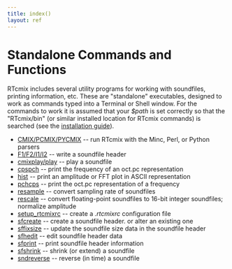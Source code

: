 ```yaml
---
title: index()
layout: ref
---
```


# Standalone Commands and Functions

RTcmix includes several utility programs for working with soundfiles,
printing information, etc. These are "standalone" executables, designed
to work as commands typed into a Terminal or Shell window. For the
commands to work it is assumed that your *$path* is set correctly so
that the "RTcmix/bin" (or similar installed location for RTcmix
commands) is searched (see the [installation
guide](../../rtcmix/index.html)).

  - [CMIX/PCMIX/PYCMIX](CMIX.html) -- run RTcmix with the Minc, Perl, or
    Python parsers
  - [F1/F2/I1/I2](F1F2I1I2.html) -- write a soundfile header
  - [cmixplay/play](cmixplay.html) -- play a soundfile
  - [cpspch](cpspch.html) -- print the frequency of an oct.pc
    representation
  - [hist](hist.html) -- print an amplitude or FFT plot in ASCII
    representation
  - [pchcps](pchcps.html) -- print the oct.pc representation of a
    frequency
  - [resample](resample.html) -- convert sampling rate of soundfiles
  - [rescale](rescale.html) -- convert floating-point soundfiles to
    16-bit integer soundfiles; normalize amplitude
  - [setup\_rtcmixrc](setup_rtcmixrc.html) -- create a *.rtcmixrc*
    configuration file
  - [sfcreate](sfcreate.html) -- create a soundfile header. or alter an
    existing one
  - [sffixsize](sffixsize.html) -- update the soundfile size data in the
    soundfile header
  - [sfhedit](sfhedit.html) -- edit soundfile header data
  - [sfprint](sfprint.html) -- print soundfile header information
  - [sfshrink](sfshrink.html) -- shrink (or extend) a soundfile
  - [sndreverse](sndreverse.html) -- reverse (in time) a soundfile
